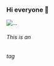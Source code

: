 ### Hi everyone 👋
![...](https://dkrn4sk0rn31v.cloudfront.net/uploads/2019/02/04115610/capa-flutter.png)
###### This is an <h6> tag

